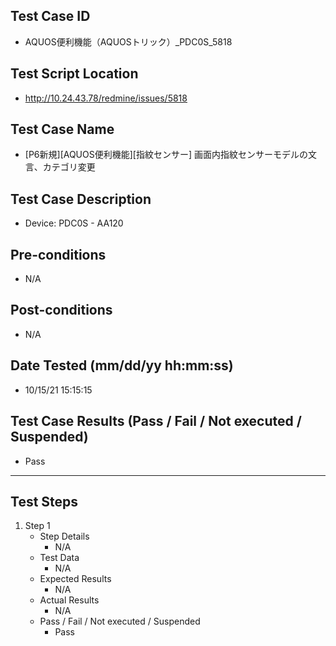 ## Test Case ID
* AQUOS便利機能（AQUOSトリック）_PDC0S_5818
## Test Script Location
* http://10.24.43.78/redmine/issues/5818
## Test Case Name
* [P6新規][AQUOS便利機能][指紋センサー] 画面内指紋センサーモデルの文言、カテゴリ変更
## Test Case Description
* Device: PDC0S - AA120
## Pre-conditions
* N/A
## Post-conditions
* N/A
## Date Tested (mm/dd/yy hh:mm:ss)
* 10/15/21 15:15:15
## Test Case Results (Pass / Fail / Not executed / Suspended)
* Pass
---
## Test Steps
1. Step 1
	* Step Details
		* N/A
	* Test Data
		* N/A
	* Expected Results
		* N/A
	* Actual Results
		* N/A
	* Pass / Fail / Not executed / Suspended
		* Pass

